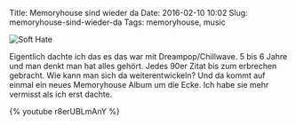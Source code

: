Title: Memoryhouse sind wieder da
Date: 2016-02-10 10:02
Slug: memoryhouse-sind-wieder-da
Tags: memoryhouse, music

![Soft Hate]({filename}/images/memoryhouse-softhate.jpg)

Eigentlich dachte ich das es das war mit Dreampop/Chillwave. 5 bis 6 Jahre und man denkt man hat alles gehört. Jedes 90er Zitat bis zum erbrechen gebracht. Wie kann man sich da weiterentwickeln? Und da kommt auf einmal ein neues Memoryhouse Album um die Ecke. Ich habe sie mehr vermisst als ich erst dachte.

{% youtube r8erUBLmAnY %}
